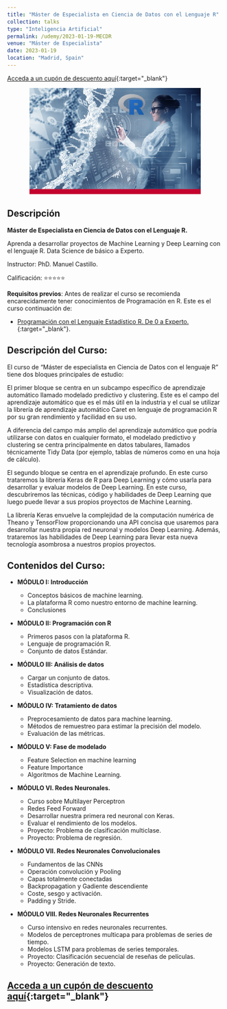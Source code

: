 ```yaml
---
title: "Máster de Especialista en Ciencia de Datos con el Lenguaje R"
collection: talks
type: "Inteligencia Artificial"
permalink: /udemy/2023-01-19-MECDR
venue: "Máster de Especialista"
date: 2023-01-19
location: "Madrid, Spain"
---
```


[Acceda a un cupón de descuento aquí](https://www.udemy.com/course/master-especialista-ciencia-datos-lenguaje-r/?couponCode=NOV_2023){:target="_blank"}

<div>
<p align = "center">
<img src="/images/courses/MECD_R.jpg" alt="Master ciencia datos con R" width="400">
</p>
</div>

## Descripción

<b>Máster de Especialista en Ciencia de Datos con el Lenguaje R.</b>

Aprenda a desarrollar proyectos de Machine Learning y Deep Learning con el lenguaje R. Data Science de básico a Experto.

Instructor: PhD. Manuel Castillo. 

Calificación: ⭐⭐⭐⭐⭐

<b>Requisitos previos</b>: Antes de realizar el curso se recomienda encarecidamente tener conocimientos de Programación en R. Este es el curso continuación de:
- [Programación con el Lenguaje Estadístico R. De 0 a Experto.](https://www.udemy.com/course/programacion-lenguaje-estadistico-r/?couponCode=NOV_2023){:target="_blank"}.

## Descripción del Curso:

El curso de “Máster de especialista en Ciencia de Datos con el lenguaje R” tiene dos bloques principales de estudio:

El primer bloque se centra en un subcampo específico de aprendizaje automático llamado modelado predictivo y clustering. Este es el campo del aprendizaje automático que es el más útil en la industria y el cual se utilizar la librería de aprendizaje automático Caret en lenguaje de programación R por su gran rendimiento y facilidad en su uso.

A diferencia del campo más amplio del aprendizaje automático que podría utilizarse con datos en cualquier formato, el modelado predictivo y clustering se centra principalmente en datos tabulares, llamados técnicamente Tidy Data (por ejemplo, tablas de números como en una hoja de cálculo).

El segundo bloque se centra en el aprendizaje profundo. En este curso trataremos la librería Keras de R para Deep Learning y cómo usarla para desarrollar y evaluar modelos de Deep Learning. En este curso, descubriremos las técnicas, código y habilidades de Deep Learning que luego puede llevar a sus propios proyectos de Machine Learning.

La librería Keras envuelve la complejidad de la computación numérica de Theano y TensorFlow proporcionando una API concisa que usaremos para desarrollar nuestra propia red neuronal y modelos Deep Learning. Además, trataremos las habilidades de Deep Learning para llevar esta nueva tecnología asombrosa a nuestros propios proyectos.


## Contenidos del Curso:

- __MÓDULO I: Introducción__
    - Conceptos básicos de machine learning.
    - La plataforma R como nuestro entorno de machine learning.
    - Conclusiones

- __MÓDULO II: Programación con R__
    - Primeros pasos con la plataforma R.
    - Lenguaje de programación R.
    - Conjunto de datos Estándar.

- __MÓDULO III: Análisis de datos__
    - Cargar un conjunto de datos.
    - Estadística descriptiva.
    - Visualización de datos.

- __MÓDULO IV: Tratamiento de datos__
    - Preprocesamiento de datos para machine learning.
    - Métodos de remuestreo para estimar la precisión del modelo.
    - Evaluación de las métricas.

- __MÓDULO V: Fase de modelado__
    - Feature Selection en machine learning
    - Feature Importance
    - Algoritmos de Machine Learning.

- __MÓDULO VI. Redes Neuronales.__
    - Curso sobre Multilayer Perceptron
    - Redes Feed Forward
    - Desarrollar nuestra primera red neuronal con Keras.
    - Evaluar el rendimiento de los modelos.
    - Proyecto: Problema de clasificación multiclase.
    - Proyecto: Problema de regresión.

- __MÓDULO VII. Redes Neuronales Convolucionales__
    - Fundamentos de las CNNs
    - Operación convolución y Pooling
    - Capas totalmente conectadas
    - Backpropagation y Gadiente descendiente
    - Coste, sesgo y activación.
    - Padding y Stride.

- __MÓDULO VIII. Redes Neuronales Recurrentes__
    - Curso intensivo en redes neuronales recurrentes.
    - Modelos de perceptrones multicapa para problemas de series de tiempo.
    - Modelos LSTM para problemas de series temporales.
    - Proyecto: Clasificación secuencial de reseñas de películas.
    - Proyecto: Generación de texto.

## [Acceda a un cupón de descuento aquí](https://www.udemy.com/course/master-especialista-ciencia-datos-lenguaje-r/?couponCode=NOV_2023){:target="_blank"}
